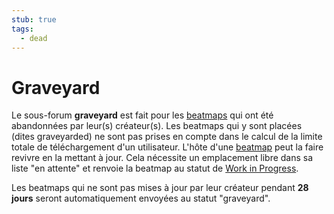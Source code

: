 ```yaml
---
stub: true
tags:
  - dead
---
```


# Graveyard

Le sous-forum **graveyard** est fait pour les [beatmaps](/wiki/Beatmap) qui ont été abandonnées par leur(s) créateur(s). Les beatmaps qui y sont placées (dites graveyarded) ne sont pas prises en compte dans le calcul de la limite totale de téléchargement d'un utilisateur. L'hôte d'une [beatmap](/wiki/Beatmap/Beatmap_host) peut la faire revivre en la mettant à jour. Cela nécessite un emplacement libre dans sa liste "en attente" et renvoie la beatmap au statut de [Work in Progress](/wiki/Beatmap/Category#work-in-progress-and-pending).

Les beatmaps qui ne sont pas mises à jour par leur créateur pendant **28 jours** seront automatiquement envoyées au statut "graveyard".

<!-- TODO: Add links-->
